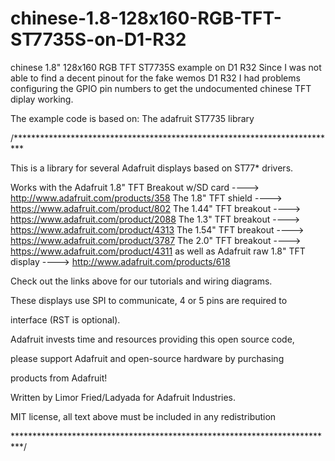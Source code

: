 # chinese-1.8-128x160-RGB-TFT-ST7735S-on-D1-R32
chinese 1.8" 128x160 RGB TFT ST7735S example on D1 R32
Since I was not able to find a decent pinout for the fake wemos D1 R32
I had problems configuring the GPIO pin numbers to get the undocumented
chinese TFT diplay working.

The example code is based on: The adafruit ST7735 library 

/**************************************************************************

  This is a library for several Adafruit displays based on ST77* drivers.
  

  Works with the Adafruit 1.8" TFT Breakout w/SD card
    ----> http://www.adafruit.com/products/358
  The 1.8" TFT shield
    ----> https://www.adafruit.com/product/802
  The 1.44" TFT breakout
    ----> https://www.adafruit.com/product/2088
  The 1.3" TFT breakout
  ----> https://www.adafruit.com/product/4313
  The 1.54" TFT breakout
    ----> https://www.adafruit.com/product/3787
  The 2.0" TFT breakout
    ----> https://www.adafruit.com/product/4311
  as well as Adafruit raw 1.8" TFT display
    ----> http://www.adafruit.com/products/618
    

  Check out the links above for our tutorials and wiring diagrams.
  
  These displays use SPI to communicate, 4 or 5 pins are required to
  
  interface (RST is optional).
  

  Adafruit invests time and resources providing this open source code,
  
  please support Adafruit and open-source hardware by purchasing
  
  products from Adafruit!
  

  Written by Limor Fried/Ladyada for Adafruit Industries.
  
  MIT license, all text above must be included in any redistribution
  
 **************************************************************************/
 
